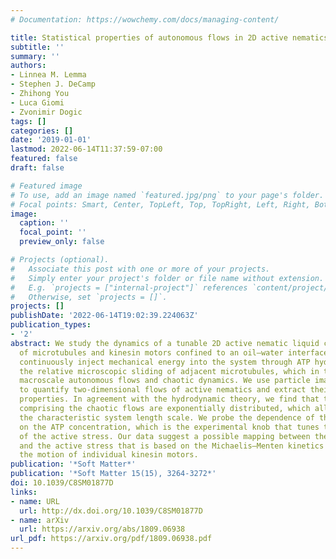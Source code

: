```yaml
---
# Documentation: https://wowchemy.com/docs/managing-content/

title: Statistical properties of autonomous flows in 2D active nematics
subtitle: ''
summary: ''
authors:
- Linnea M. Lemma
- Stephen J. DeCamp
- Zhihong You
- Luca Giomi
- Zvonimir Dogic
tags: []
categories: []
date: '2019-01-01'
lastmod: 2022-06-14T11:37:59-07:00
featured: false
draft: false

# Featured image
# To use, add an image named `featured.jpg/png` to your page's folder.
# Focal points: Smart, Center, TopLeft, Top, TopRight, Left, Right, BottomLeft, Bottom, BottomRight.
image:
  caption: ''
  focal_point: ''
  preview_only: false

# Projects (optional).
#   Associate this post with one or more of your projects.
#   Simply enter your project's folder or file name without extension.
#   E.g. `projects = ["internal-project"]` references `content/project/deep-learning/index.md`.
#   Otherwise, set `projects = []`.
projects: []
publishDate: '2022-06-14T19:02:39.224063Z'
publication_types:
- '2'
abstract: We study the dynamics of a tunable 2D active nematic liquid crystal composed
  of microtubules and kinesin motors confined to an oil–water interface. Kinesin motors
  continuously inject mechanical energy into the system through ATP hydrolysis, powering
  the relative microscopic sliding of adjacent microtubules, which in turn generates
  macroscale autonomous flows and chaotic dynamics. We use particle image velocimetry
  to quantify two-dimensional flows of active nematics and extract their statistical
  properties. In agreement with the hydrodynamic theory, we find that the vortex areas
  comprising the chaotic flows are exponentially distributed, which allows us to extract
  the characteristic system length scale. We probe the dependence of this length scale
  on the ATP concentration, which is the experimental knob that tunes the magnitude
  of the active stress. Our data suggest a possible mapping between the ATP concentration
  and the active stress that is based on the Michaelis–Menten kinetics that governs
  the motion of individual kinesin motors.
publication: '*Soft Matter*'
publication: '*Soft Matter 15(15), 3264-3272*'
doi: 10.1039/C8SM01877D
links:
- name: URL
  url: http://dx.doi.org/10.1039/C8SM01877D
- name: arXiv
  url: https://arxiv.org/abs/1809.06938
url_pdf: https://arxiv.org/pdf/1809.06938.pdf
---
```

